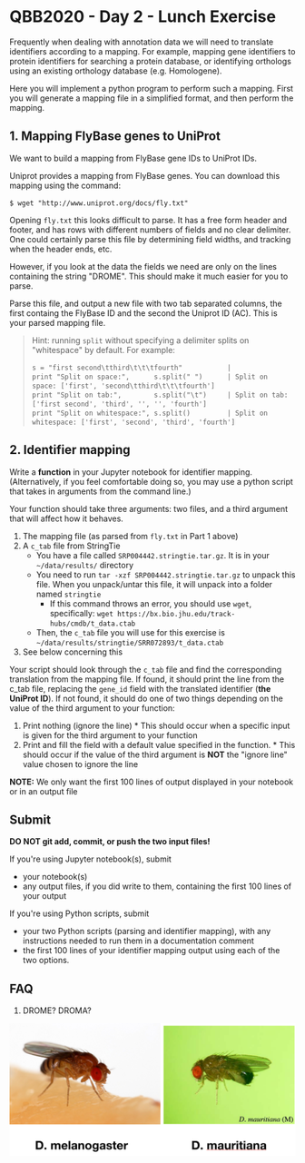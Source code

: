 # QBB2020 - Day 2 - Lunch Exercise

Frequently when dealing with annotation data we will need to translate
identifiers according to a mapping. For example, mapping gene identifiers
to protein identifiers for searching a protein database, or identifying
orthologs using an existing orthology database (e.g. Homologene).

Here you will implement a python program to perform such a mapping. First you
will generate a mapping file in a simplified format, and then perform the
mapping.

## 1. Mapping FlyBase genes to UniProt

We want to build a mapping from FlyBase gene IDs to UniProt IDs.

Uniprot provides a mapping from FlyBase genes. You can download this mapping
using the command:

```
$ wget "http://www.uniprot.org/docs/fly.txt"
```

Opening `fly.txt` this looks difficult to parse. It has a free form header
and footer, and has rows with different numbers of fields and no clear
delimiter. One could certainly parse this file by determining field widths,
and tracking when the header ends, etc.

However, if you look at the data the fields we need are only on the lines
containing the string "DROME". This should make it much easier for you to
parse.

Parse this file, and output a new file with two tab separated columns, the
first containg the FlyBase ID and the second the Uniprot ID (AC). This is your parsed mapping file.

> Hint: running `split` without specifying a delimiter splits on "whitespace"
> by default. For example:
> ```
> s = "first second\tthird\t\t\tfourth"           |
> print "Split on space:",      s.split(" ")      | Split on space: ['first', 'second\tthird\t\t\tfourth']
> print "Split on tab:",        s.split("\t")     | Split on tab: ['first second', 'third', '', '', 'fourth']
> print "Split on whitespace:", s.split()         | Split on whitespace: ['first', 'second', 'third', 'fourth']
> ```

## 2. Identifier mapping

Write a **function** in your Jupyter notebook for identifier mapping. (Alternatively, if you feel comfortable doing so, you may use a python script that takes in arguments from the command line.)

Your function should take three arguments: two files, and a third argument that will affect how it behaves.

  1. The mapping file (as parsed from `fly.txt` in Part 1 above)
  2. A `c_tab` file from StringTie
      * You have a file called `SRP004442.stringtie.tar.gz`. It is in your `~/data/results/` directory
      * You need to run `tar -xzf SRP004442.stringtie.tar.gz` to unpack this file. When you unpack/untar this file, it will unpack into a folder named `stringtie`
          * If this command throws an error, you should use `wget`, specifically: `wget https://bx.bio.jhu.edu/track-hubs/cmdb/t_data.ctab`
      * Then, the `c_tab` file you will use for this exercise is `~/data/results/stringtie/SRR072893/t_data.ctab`
  3. See below concerning this

Your script should look through the `c_tab` file and find the corresponding translation from the mapping file. If found, it should print the line from the c_tab file, replacing the `gene_id` field with the translated identifier (**the UniProt ID**). If not found, it should do one of two things depending on the value of the third argument to your function:

  1. Print nothing (ignore the line)
    * This should occur when a specific input is given for the third argument to your function
  2. Print and fill the field with a default value specified in the function.
    * This should occur if the value of the third argument is **NOT** the "ignore line" value chosen to ignore the line

  **NOTE:** We only want the first 100 lines of output displayed in your notebook or in an output file

## Submit
**DO NOT git add, commit, or push the two input files!**

If you're using Jupyter notebook(s), submit
  - your notebook(s)
  - any output files, if you did write to them, containing the first 100 lines of your output

If you're using Python scripts, submit
  - your two Python scripts (parsing and identifier mapping), with any instructions needed to run them in a documentation comment
  - the first 100 lines of your identifier mapping output using each of the two options.

## FAQ

1. DROME? DROMA?

![some flies](flies.png)
